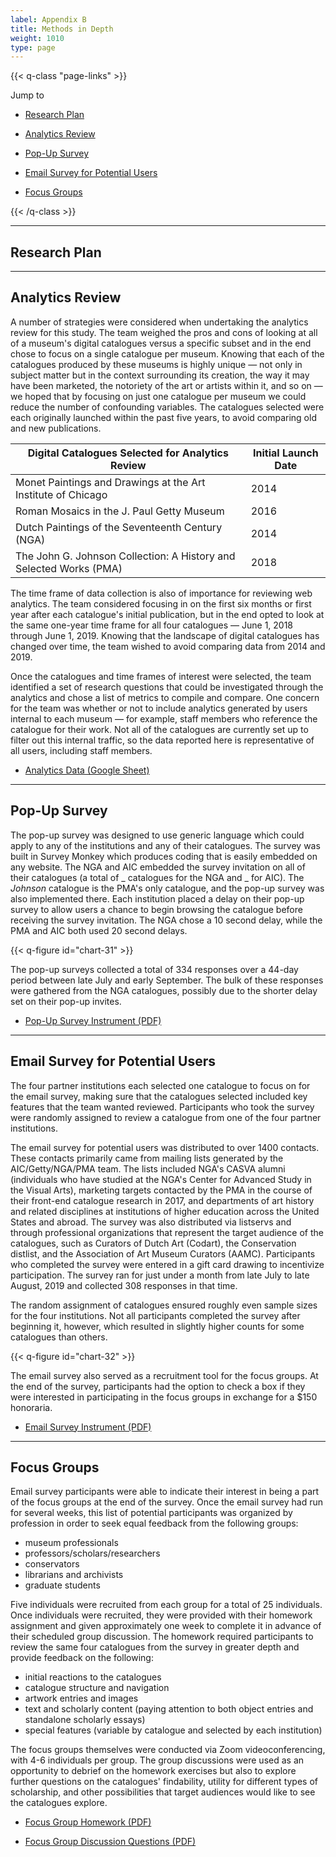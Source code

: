 ```yaml
---
label: Appendix B
title: Methods in Depth
weight: 1010
type: page
---
```


{{< q-class "page-links" >}}

Jump to

- [Research Plan](#research-plan)

- [Analytics Review](#analytics-review)

- [Pop-Up Survey](#pop-up-survey)

- [Email Survey for Potential Users](#email-survey-for-potential-users)

- [Focus Groups](#focus-groups)

{{< /q-class >}}

---

## Research Plan

---

## Analytics Review

A number of strategies were considered when undertaking the analytics review for this study. The team weighed the pros and cons of looking at all of a museum's digital catalogues versus a specific subset and in the end chose to focus on a single catalogue per museum. Knowing that each of the catalogues produced by these museums is highly unique — not only in subject matter but in the context surrounding its creation, the way it may have been marketed, the notoriety of the art or artists within it, and so on — we hoped that by focusing on just one catalogue per museum we could reduce the number of confounding variables. The catalogues selected were each originally launched within the past five years, to avoid comparing old and new publications.

| Digital Catalogues Selected for Analytics Review | Initial Launch Date |
| ---- | ---- |
| Monet Paintings and Drawings at the Art Institute of Chicago | 2014 |
| Roman Mosaics in the J. Paul Getty Museum | 2016 |
| Dutch Paintings of the Seventeenth Century (NGA) | 2014 | 
| The John G. Johnson Collection: A History and Selected Works (PMA) | 2018 | 

The time frame of data collection is also of importance for reviewing web analytics. The team considered focusing in on the first six months or first year after each catalogue's initial publication, but in the end opted to look at the same one-year time frame for all four catalogues — June 1, 2018 through June 1, 2019. Knowing that the landscape of digital catalogues has changed over time, the team wished to avoid comparing data from 2014 and 2019.

Once the catalogues and time frames of interest were selected, the team identified a set of research questions that could be investigated through the analytics and chose a list of metrics to compile and compare. One concern for the team was whether or not to include analytics generated by users internal to each museum — for example, staff members who reference the catalogue for their work. Not all of the catalogues are currently set up to filter out this internal traffic, so the data reported here is representative of all users, including staff members.

- [Analytics Data (Google Sheet)](https://docs.google.com/spreadsheets/d/1JquCc_CQDLMm45XA_cGNaCpi2yZ_Dt2f9VeWEq3WuH8/edit?usp=sharing)

---

## Pop-Up Survey

The pop-up survey was designed to use generic language which could apply to any of the institutions and any of their catalogues. The survey was built in Survey Monkey which produces coding that is easily embedded on any website. The NGA and AIC embedded the survey invitation on all of their catalogues (a total of _ catalogues for the NGA and _ for AIC). The *Johnson* catalogue is the PMA's only catalogue, and the pop-up survey was also implemented there. Each institution placed a delay on their pop-up survey to allow users a chance to begin browsing the catalogue before receiving the survey invitation. The NGA chose a 10 second delay, while the PMA and AIC both used 20 second delays.

{{< q-figure id="chart-31" >}}

The pop-up surveys collected a total of 334 responses over a 44-day period between late July and early September. The bulk of these responses were gathered from the NGA catalogues, possibly due to the shorter delay set on their pop-up invites.

- [Pop-Up Survey Instrument (PDF)](/downloads/instruments/pop-up-survey.pdf)

---

## Email Survey for Potential Users

The four partner institutions each selected one catalogue to focus on for the email survey, making sure that the catalogues selected included key features that the team wanted reviewed. Participants who took the survey were randomly assigned to review a catalogue from one of the four partner institutions.

The email survey for potential users was distributed to over 1400 contacts. These contacts primarily came from mailing lists generated by the AIC/Getty/NGA/PMA team. The lists included NGA's CASVA alumni (individuals who have studied at the NGA's Center for Advanced Study in the Visual Arts), marketing targets contacted by the PMA in the course of their front-end catalogue research in 2017, and departments of art history and related disciplines at institutions of higher education across the United States and abroad. The survey was also distributed via listservs and through professional organizations that represent the target audience of the catalogues, such as Curators of Dutch Art (Codart), the Conservation distlist, and the Association of Art Museum Curators (AAMC). Participants who completed the survey were entered in a gift card drawing to incentivize participation. The survey ran for just under a month from late July to late August, 2019 and collected 308 responses in that time.

The random assignment of catalogues ensured roughly even sample sizes for the four institutions. Not all participants completed the survey after beginning it, however, which resulted in slightly higher counts for some catalogues than others.

{{< q-figure id="chart-32" >}}

The email survey also served as a recruitment tool for the focus groups. At the end of the survey, participants had the option to check a box if they were interested in participating in the focus groups in exchange for a $150 honoraria.

- [Email Survey Instrument (PDF)](/downloads/instruments/email-survey.pdf)

---

## Focus Groups

Email survey participants were able to indicate their interest in being a part of the focus groups at the end of the survey. Once the email survey had run for several weeks, this list of potential participants was organized by profession in order to seek equal feedback from the following groups:

- museum professionals
- professors/scholars/researchers
- conservators
- librarians and archivists
- graduate students

Five individuals were recruited from each group for a total of 25 individuals. Once individuals were recruited, they were provided with their homework assignment and given approximately one week to complete it in advance of their scheduled group discussion. The homework required participants to review the same four catalogues from the survey in greater depth and provide feedback on the following:

- initial reactions to the catalogues
- catalogue structure and navigation
- artwork entries and images
- text and scholarly content (paying attention to both object entries and standalone scholarly essays)
- special features (variable by catalogue and selected by each institution)

The focus groups themselves were conducted via Zoom videoconferencing, with 4-6 individuals per group. The group discussions were used as an opportunity to debrief on the homework exercises but also to explore further questions on the catalogues' findability, utility for different types of scholarship, and other possibilities that target audiences would like to see the catalogues explore.

- [Focus Group Homework (PDF)](/downloads/instruments/focus-group-homework.pdf)

- [Focus Group Discussion Questions (PDF)](/downloads/instruments/focus-group-discussion-questions.pdf)

